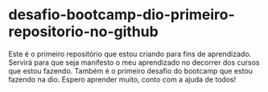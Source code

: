 # desafio-bootcamp-dio-primeiro-repositorio-no-github
Este é o primeiro repositório que estou criando para fins de aprendizado. Servirá para que seja manifesto o meu aprendizado no decorrer dos cursos que estou fazendo.
Também é o primeiro desafio do bootcamp que estou fazendo na dio.
Espero aprender muito, conto com a ajuda de todos!
